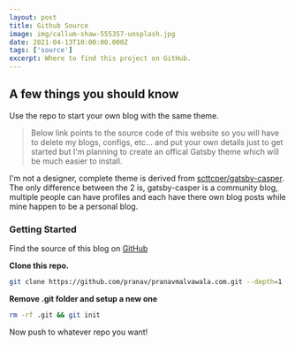 ```yaml
---
layout: post
title: Github Source
image: img/callum-shaw-555357-unsplash.jpg
date: 2021-04-13T10:00:00.000Z
tags: ['source']
excerpt: Where to find this project on GitHub.
---
```


## __A few things you should know__
Use the repo to start your own blog with the same theme.

>Below link points to the source code of this website so you will have to delete my blogs, configs, etc... and put your own details just to get started but I'm planning to create an offical Gatsby theme which will be much easier to install.

I'm not a designer, complete theme is derived from [scttcper/gatsby-casper](https://github.com/scttcper/gatsby-casper). The only difference between the 2 is, gatsby-casper is a community blog, multiple people can have 
profiles and each have there own blog posts while mine happen to be a personal blog.


### Getting Started
Find the source of this blog on [GitHub](https://github.com/pranavmalvawala/pranavmalvawala.com)

__Clone this repo.__
```bash
git clone https://github.com/pranav/pranavmalvawala.com.git --depth=1
```

__Remove .git folder and setup a new one__
```bash
rm -rf .git && git init
```

Now push to whatever repo you want!

